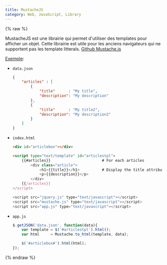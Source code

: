 ```yaml
---
title: MustacheJS
category: Web, JavaScript, Library
---
```


{% raw %}

MustacheJS est une librairie qui permet d'utiliser des templates pour afficher un objet.
Cette librairie est utile pour les anciens navigateurs qui ne supportent pas les template litterals. [Github Mustache.js](https://github.com/janl/mustache.js/)

<ins>Exemple</ins>:

* `data.json`

  ``` json
  {
      "articles" : [
          {
              "title"      : "My title",
              "description": "My description"
          },
          {
              "title"      : "My title2",
              "description": "My description2"
          }
      ]
  }
  ```

* `index.html`

  ``` html
  <div id="articlebox"></div>

  <script type="text/template" id="articlestpl">
      {{#articles}}                       # For each articles
          <div class="article">
              <h1>{{title}}</h1>          # Display the title attribute
              <p>{{description}}</p>
          </div>
      {{/articles}}
  </script>

  <script src="jquery.js" type="text/javascript"></script>
  <script src="mustache.js" type="text/javascript"></script>
  <script src="app.js" type="text/javascript"></script>
  ```

* `app.js`

  ``` js
  $.getJSON('data.json', function(data){
      var template = $('#articlestpl').html();
      var html     = Mustache.to_html(template, data);

      $('#articlebox#').html(html);
  });
  ```

{% endraw %}